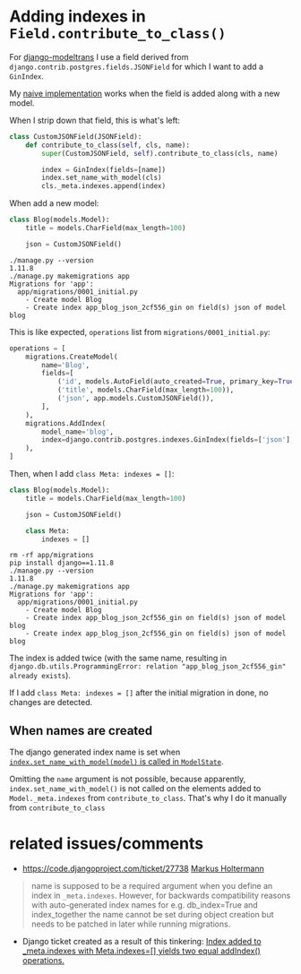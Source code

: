 # Adding indexes in `Field.contribute_to_class()`

For [django-modeltrans](https://github.com/zostera/django-modeltrans) I use a field derived from `django.contrib.postgres.fields.JSONField` for which I want to add a `GinIndex`.

My [naive implementation](https://github.com/zostera/django-modeltrans/blob/37db54b9ddbd6bf2c58874bba800d4c425cb8a5a/modeltrans/fields.py#L252-L253) works when the field is added along with a new model.

When I strip down that field, this is what's left:

```python
class CustomJSONField(JSONField):
    def contribute_to_class(self, cls, name):
        super(CustomJSONField, self).contribute_to_class(cls, name)

        index = GinIndex(fields=[name])
        index.set_name_with_model(cls)
        cls._meta.indexes.append(index)
```

When add a new model:

```python
class Blog(models.Model):
    title = models.CharField(max_length=100)

    json = CustomJSONField()
```

```
./manage.py --version
1.11.8
./manage.py makemigrations app
Migrations for 'app':
  app/migrations/0001_initial.py
    - Create model Blog
    - Create index app_blog_json_2cf556_gin on field(s) json of model blog
```

This is like expected, `operations` list from `migrations/0001_initial.py`:

```python
operations = [
    migrations.CreateModel(
        name='Blog',
        fields=[
            ('id', models.AutoField(auto_created=True, primary_key=True, serialize=False, verbose_name='ID')),
            ('title', models.CharField(max_length=100)),
            ('json', app.models.CustomJSONField()),
        ],
    ),
    migrations.AddIndex(
        model_name='blog',
        index=django.contrib.postgres.indexes.GinIndex(fields=['json'], name='app_blog_json_2cf556_gin'),
    ),
]
```

Then, when I add `class Meta: indexes = []`:

```python
class Blog(models.Model):
    title = models.CharField(max_length=100)

    json = CustomJSONField()

    class Meta:
        indexes = []
```

```
rm -rf app/migrations
pip install django==1.11.8
./manage.py --version
1.11.8
./manage.py makemigrations app
Migrations for 'app':
  app/migrations/0001_initial.py
    - Create model Blog
    - Create index app_blog_json_2cf556_gin on field(s) json of model blog
    - Create index app_blog_json_2cf556_gin on field(s) json of model blog
```

The index is added twice (with the same name, resulting in `django.db.utils.ProgrammingError: relation "app_blog_json_2cf556_gin" already exists`).

If I add `class Meta: indexes = []` after the initial migration in done, no changes are detected.


## When names are created

The django generated index name is set when [`index.set_name_with_model(model)` is called in `ModelState`](https://github.com/django/django/blob/1.11/django/db/migrations/state.py#L466).

Omitting the `name` argument is not possible, because apparently, `index.set_name_with_model()` is not called on the elements added to `Model._meta.indexes` from `contribute_to_class`.
That's why I do it manually from `contribute_to_class`


# related issues/comments
 - https://code.djangoproject.com/ticket/27738
[Markus Holtermann](https://code.djangoproject.com/ticket/27738#comment:4)
> name is supposed to be a required argument when you define an index in `_meta.indexes`. However, for backwards compatibility reasons with auto-generated index names for e.g. db_index=True and index_together the name cannot be set during object creation but needs to be patched in later while running migrations.
 - Django ticket created as a result of this tinkering: [Index added to _meta.indexes with Meta.indexes=[] yields two equal addIndex() operations.](https://code.djangoproject.com/ticket/28888)
